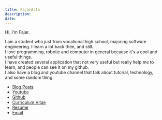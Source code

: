 ```yaml
---
title: FajarAlfa
description: 
date: 
---
```


Hi, i'm Fajar.

I am a student who just from vocational high school, majoring software engineering. I learn a lot back then, and still.  
I love programming, robotic and computer in general because it's a cool and useful things.  
I have created several application that not very useful but really help me to learn, and people can see it on my github.  
I also have a blog and youtube channel that talk about tutorial, technology, and some random thing.  

* [Blog Posts](/posts)
* [Youtube](https://www.youtube.com/@fajaralfaid)
* [Github](https://github.com/fajaralfa)
* <a href="/Fajar%20Ilham%20Alfarizi-CV.docx" external>Curriculum Vitae</a>
* [Resume](/resume)
* [Email](mailto:fajaralfrzi@gmail.com)